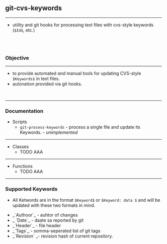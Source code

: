 ## git-cvs-keywords 
---

  - utility and git hooks for processing text files with cvs-style keywords (`$Id$`, etc.)


<br/>
<br/>

### Objective
---
  + to provide automated _and_ manual tools for updating CVS-style `$Keywords$` in text files.
  + autonation provided via git hooks.


<br/>

---

### **Documentation**


  + Scripts 
    + `git-process-keywords` - process a single file and update its Keywords. - _unimplemented_

----

  + Classes 
      + TODO AAA
----

  + Functions
      + TODO AAA
-----


### Supported Keywords

  + All Ketwords are in the format `$Keyword$` or `$Keyword: data $` and will be updated with these two formats in mind.

  <ul>
   <li> _`Authoor`_ - auhtor of changes </li>
   <li>_ `Date`_ - daate sa reported by git </li>
   <li> _`Header`_ - file header </li>
   <li> _`Tags`_ - somma-seperated list of git tags </li>
   <li> _`Revision` _- revision hash of current repository.</li>
  </ul>


